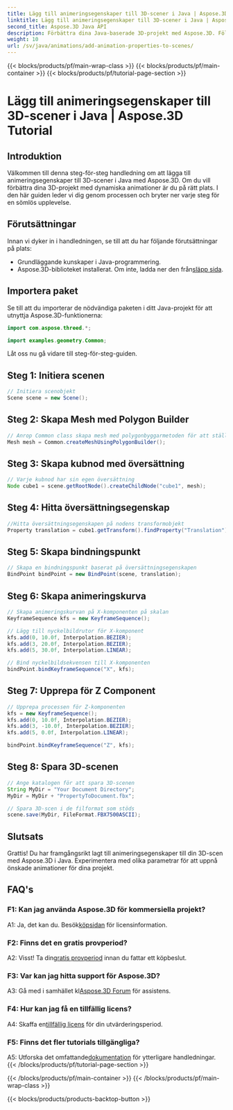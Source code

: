 ```yaml
---
title: Lägg till animeringsegenskaper till 3D-scener i Java | Aspose.3D Tutorial
linktitle: Lägg till animeringsegenskaper till 3D-scener i Java | Aspose.3D Tutorial
second_title: Aspose.3D Java API
description: Förbättra dina Java-baserade 3D-projekt med Aspose.3D. Följ vår handledning för att lägga till animeringsegenskaper sömlöst.
weight: 10
url: /sv/java/animations/add-animation-properties-to-scenes/
---
```


{{< blocks/products/pf/main-wrap-class >}}
{{< blocks/products/pf/main-container >}}
{{< blocks/products/pf/tutorial-page-section >}}

# Lägg till animeringsegenskaper till 3D-scener i Java | Aspose.3D Tutorial

## Introduktion

Välkommen till denna steg-för-steg handledning om att lägga till animeringsegenskaper till 3D-scener i Java med Aspose.3D. Om du vill förbättra dina 3D-projekt med dynamiska animationer är du på rätt plats. I den här guiden leder vi dig genom processen och bryter ner varje steg för en sömlös upplevelse.

## Förutsättningar

Innan vi dyker in i handledningen, se till att du har följande förutsättningar på plats:

- Grundläggande kunskaper i Java-programmering.
-  Aspose.3D-biblioteket installerat. Om inte, ladda ner den från[släpp sida](https://releases.aspose.com/3d/java/).

## Importera paket

Se till att du importerar de nödvändiga paketen i ditt Java-projekt för att utnyttja Aspose.3D-funktionerna:

```java
import com.aspose.threed.*;

import examples.geometry.Common;
```

Låt oss nu gå vidare till steg-för-steg-guiden.

## Steg 1: Initiera scenen

```java
// Initiera scenobjekt
Scene scene = new Scene();
```

## Steg 2: Skapa Mesh med Polygon Builder

```java
// Anrop Common class skapa mesh med polygonbyggarmetoden för att ställa in mesh-instans
Mesh mesh = Common.createMeshUsingPolygonBuilder();
```

## Steg 3: Skapa kubnod med översättning

```java
// Varje kubnod har sin egen översättning
Node cube1 = scene.getRootNode().createChildNode("cube1", mesh);
```

## Steg 4: Hitta översättningsegenskap

```java
//Hitta översättningsegenskapen på nodens transformobjekt
Property translation = cube1.getTransform().findProperty("Translation");
```

## Steg 5: Skapa bindningspunkt

```java
// Skapa en bindningspunkt baserat på översättningsegenskapen
BindPoint bindPoint = new BindPoint(scene, translation);
```

## Steg 6: Skapa animeringskurva

```java
// Skapa animeringskurvan på X-komponenten på skalan
KeyframeSequence kfs = new KeyframeSequence();

// Lägg till nyckelbildrutor för X-komponent
kfs.add(0, 10.0f, Interpolation.BEZIER);
kfs.add(3, 20.0f, Interpolation.BEZIER);
kfs.add(5, 30.0f, Interpolation.LINEAR);

// Bind nyckelbildsekvensen till X-komponenten
bindPoint.bindKeyframeSequence("X", kfs);
```

## Steg 7: Upprepa för Z Component

```java
// Upprepa processen för Z-komponenten
kfs = new KeyframeSequence();
kfs.add(0, 10.0f, Interpolation.BEZIER);
kfs.add(3, -10.0f, Interpolation.BEZIER);
kfs.add(5, 0.0f, Interpolation.LINEAR);

bindPoint.bindKeyframeSequence("Z", kfs);
```

## Steg 8: Spara 3D-scenen

```java
// Ange katalogen för att spara 3D-scenen
String MyDir = "Your Document Directory";
MyDir = MyDir + "PropertyToDocument.fbx";

// Spara 3D-scen i de filformat som stöds
scene.save(MyDir, FileFormat.FBX7500ASCII);
```

## Slutsats

Grattis! Du har framgångsrikt lagt till animeringsegenskaper till din 3D-scen med Aspose.3D i Java. Experimentera med olika parametrar för att uppnå önskade animationer för dina projekt.

## FAQ's

### F1: Kan jag använda Aspose.3D för kommersiella projekt?

 A1: Ja, det kan du. Besök[köpsidan](https://purchase.aspose.com/buy) för licensinformation.

### F2: Finns det en gratis provperiod?

 A2: Visst! Ta din[gratis provperiod](https://releases.aspose.com/) innan du fattar ett köpbeslut.

### F3: Var kan jag hitta support för Aspose.3D?

A3: Gå med i samhället kl[Aspose.3D Forum](https://forum.aspose.com/c/3d/18) för assistens.

### F4: Hur kan jag få en tillfällig licens?

 A4: Skaffa en[tillfällig licens](https://purchase.aspose.com/temporary-license/) för din utvärderingsperiod.

### F5: Finns det fler tutorials tillgängliga?

 A5: Utforska det omfattande[dokumentation](https://reference.aspose.com/3d/java/) för ytterligare handledningar.
{{< /blocks/products/pf/tutorial-page-section >}}

{{< /blocks/products/pf/main-container >}}
{{< /blocks/products/pf/main-wrap-class >}}

{{< blocks/products/products-backtop-button >}}
